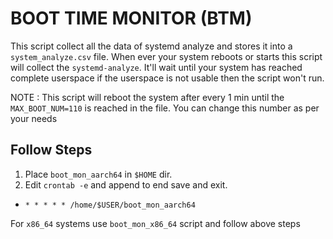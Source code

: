 # BOOT TIME MONITOR (BTM)

This script collect all the data of systemd analyze and stores it into a 
`system_analyze.csv` file. When ever your system reboots or starts this script
will collect the `systemd-analyze`. It'll wait until your system has reached 
complete userspace if the userspace is not usable then the script won't run.

NOTE : This script will reboot the system after every 1 min until the 
`MAX_BOOT_NUM=110` is reached in the file. You can change this number as per
your needs

## Follow Steps

1. Place `boot_mon_aarch64` in `$HOME` dir.
2. Edit `crontab -e` and append to end save and exit.
 - `* * * * * /home/$USER/boot_mon_aarch64`

For `x86_64` systems use `boot_mon_x86_64` script and follow above steps
